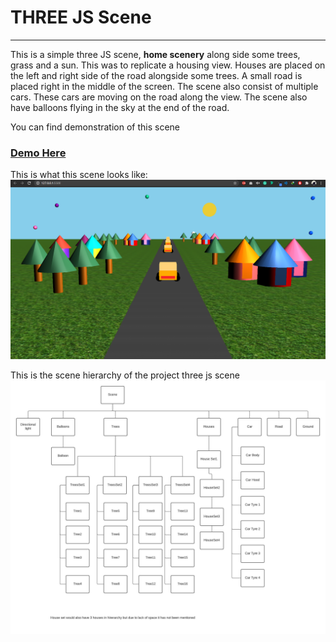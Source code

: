 # THREE JS Scene
--------------

This is a simple three JS scene, **home scenery** along side some trees, grass and a sun. This was to replicate a housing view. Houses are placed on the left and right side of the road alongside some trees. A small road is placed right in the middle of the screen. The scene also consist of multiple cars. These cars are moving on the road along the view. The scene also have balloons flying in the sky at the end of the road. 

You can find demonstration of this scene 
### [Demo Here](cgproj.netlify.app)

This is what this scene looks like:
![alt text](https://github.com/sanaasaeed/Cg-Project/raw/main/res/output.png "Output")

This is the scene hierarchy of the project three js scene
![alt text](https://github.com/sanaasaeed/Cg-Project/raw/main/res/scene%20hierarchy.jpg "Scene")
